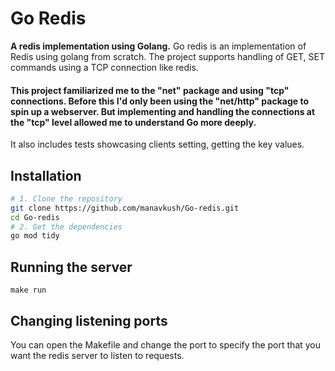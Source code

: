 # Go Redis
**A redis implementation using Golang.**
Go redis is an implementation of Redis using golang from scratch. 
The project supports handling of GET, SET commands using a TCP connection like redis.

#### This project familiarized me to the "net" package and using "tcp" connections. Before this I'd only been using the "net/http" package to spin up a webserver. But implementing and handling the connections at the "tcp" level allowed me to understand Go more deeply.

It also includes tests showcasing clients setting, getting the key values.

## Installation
```bash
# 1. Clone the repository
git clone https://github.com/manavkush/Go-redis.git
cd Go-redis
# 2. Get the dependencies
go mod tidy
```

## Running the server
```
make run
```

## Changing listening ports
You can open the Makefile and change the port to specify the port that you want the redis server to listen to requests.


